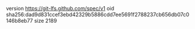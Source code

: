 version https://git-lfs.github.com/spec/v1
oid sha256:dad9d831ccef3ebd42329b5886cdd7ee5691f2788237cb656db07c0146b8eb77
size 2189
